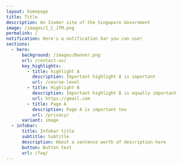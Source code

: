 ```yaml
---
layout: homepage
title: Title
description: An Isomer site of the Singapore Government
image: /images/I_C_JTM.png
permalink: /
notification: Here's a notification bar you can use!
sections:
  - hero:
      background: /images/Banner.png
      url: /contact-us/
      key_highlights:
        - title: highlight A
          description: Important highlight A is important
          url: /course-level
        - title: Highlight B
          description: Important highlight B is equally important
          url: https://gmail.com
        - title: Page A
          description: Page A is important too
          url: /privacy/
      variant: image
  - infobar:
      title: Infobar title
      subtitle: Subtitle
      description: About a sentence worth of description here
      button: Button text
      url: /faq/
---
```

